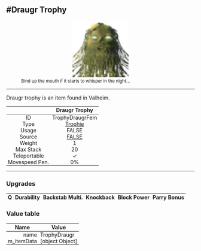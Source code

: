 <meta property="og:title" content="Draugr Trophy - MoreValheim" /><meta property="og:type" content="website" /><meta property="og:image" content="/assets/draugr_trophy.png" /><meta property="og:description" content="Draugr Trophy is an item found in Valheim." /><meta name="theme-color" content="#546D78"><meta name="twitter:card" content="summary_large_image">
#Draugr Trophy
-------------
<style>img {width:20px;}.tb {width:150px;display: block;margin-left: auto;margin-right: auto;}</style>

<style>.md-typeset table:not([class]) th:not([align]) {min-width:unset!important;}</style>
<style>td{padding:0em 0.3em!important;text-align:center!important;border-left:.05rem solid var(--md-default-fg-color--lightest)}</style>

<style>th{padding:0.1em 0.3em!important;text-align:center!important;font-weight:bold}</style>

<style>pre{text-align:right!important}</style>
<style>table tr td:first-child {border-left: 0;};</style>

<figure><img src="/assets/draugr_trophy.png" class="tb" /><figcaption><small>Bind up the mouth if it starts to whisper in the night...</small></figcaption></figure>

-------------

Draugr trophy is an item found in Valheim.

|        | Draugr Trophy              |
| ----------- | ------------------------------------ |
| ID |TrophyDraugrFem
| Type | [Trophie](../../types/trophie)
| Usage | FALSE<br>
| Source | [FALSE](../../items/false)
| Weight | 1 |
| Max Stack | 20 |
| Teleportable | ✓
| Movespeed Pen. | 0%


-------------

### Upgrades
| Q | Durability | Backstab Multi. | Knockback | Block Power | Parry Bonus
| - | - | - | - | - | - 


### Value table
| Name | Value
| - | - |
| <div style="text-align:right">name</div> | <div style="text-align:left">TrophyDraugr</div> | 
| <div style="text-align:right">m_itemData</div> | <div style="text-align:left">[object Object]</div> | 